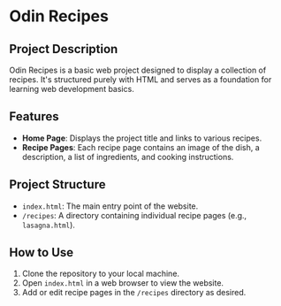 # Odin Recipes

## Project Description
Odin Recipes is a basic web project designed to display a collection of recipes. It's structured purely with HTML and serves as a foundation for learning web development basics.

## Features
- **Home Page**: Displays the project title and links to various recipes.
- **Recipe Pages**: Each recipe page contains an image of the dish, a description, a list of ingredients, and cooking instructions.

## Project Structure
- `index.html`: The main entry point of the website.
- `/recipes`: A directory containing individual recipe pages (e.g., `lasagna.html`).

## How to Use
1. Clone the repository to your local machine.
2. Open `index.html` in a web browser to view the website.
3. Add or edit recipe pages in the `/recipes` directory as desired.